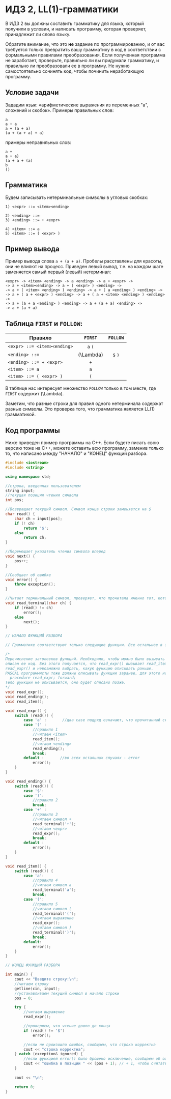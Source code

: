 # ИДЗ 2, LL(1)-грамматики

В ИДЗ 2 вы должны составить грамматику для языка, который получили в
условии, и написать программу, которая проверяет, принадлежит ли слово
языку.

Обратите внимание, что это **не** задание по программированию, и от вас
требуется только превратить вашу грамматику в код в соответствии с 
формальными правилами преобразования. Если полученная программа не
заработает, проверьте, правильно ли вы придумали
грамматику, и правильно ли преобразовали ее в программу. Не нужно
самостоятельно сочинять код, чтобы починить неработающую программу. 

## Условие задачи

Зададим язык: «арифметические выражения из переменных
"a", сложений и скобок». Примеры правильных слов:
  
    a
    a + a
    a + (a + a)
    (a + (a + a) + a)
  
примеры неправильных слов:
    
    a + 
    a + a)
    (a + a + (a)
    b
    ()
    
## Грамматика

Будем записывать нетерминальные символы в угловых
скобках:

    1) <expr> ::= <item><ending>

    2) <ending> ::=
    3) <ending> ::= + <expr>

    4) <item> ::= a
    5) <item> ::= ( <expr> )
    
## Пример вывода

Пример вывода слова `a + (a + a)`. Пробелы расставлены
для красоты, они не влияют на процесс. Приведен левый вывод, т.е. на
каждом шаге заменяется самый первый (левый) нетерминал:

    <expr> -> <item> <ending> -> a <ending> -> a + <expr> ->
    -> a + <item><ending> -> a + ( <expr> ) <ending> ->
    -> a + ( <item> <ending> ) <ending> -> a + ( a <ending> ) <ending> ->
    -> a + ( a + <expr> ) <ending> -> a + ( a + <item> <ending> ) <ending> ->
    -> a + (a + a <ending> ) <ending> -> a + (a + a) <ending> ->
    -> a + (a + a)
    
## Таблица `FIRST` и `FOLLOW`:

|Правило| `FIRST` | `FOLLOW`
|---------|:--------:|:-----:
| `<expr> ::= <item><ending>` | `a` `(` |   |
| `<ending> ::=` | \(\\Lambda\) | `$` `)` |
| `<ending> ::= + <expr>` | `+` |
| `<item> ::= a` | `a` |
| `<item> ::= ( <expr> )` | `(`

В таблице нас интересует множество `FOLLOW` только в том месте, где
`FIRST` содержит \(\\Lambda\).

Заметим, что разные строки для правил одного нетерминала содержат
разные символы. Это проверка того, что грамматика является LL(1)
грамматикой.

## Код программы
Ниже приведен пример программы на C++. Если будете писать
свою версию тоже на C++, можете оставить всю программу, заменив только
то, что написано между "НАЧАЛО" и "КОНЕЦ" функций разбора.

```c++
#include <iostream>
#include <string>

using namespace std;

//строка, введенная пользователем
string input;
//текущая позиция чтения символа
int pos;

//Возвращает текущий символ. Символ конца строки заменяется на $
char read() {
    char ch = input[pos];
    if (! ch)
        return '$';
    else
        return ch;
}

//Перемещает указатель чтения символа вперед
void next() {
    pos++;
}

//Сообщает об ошибке
void error() {
    throw exception();
}

//Читает терминальный символ, проверяет, что прочитала именно тот, который нужно
void read_terminal(char ch) {
    if (read() != ch)
        error();
    else
        next();
}

// НАЧАЛО ФУНКЦИЙ РАЗБОРА

// Грамматике соответствуют только следующие функции. Все остальное в этом файле нужно только, чтобы программу можно было запустить и проверить.

/*
Перечисление заголовков функций. Необходимо, чтобы можно было вызывать функцию до того, как
описан ее код. Без этого получается, что read_expr() вызывает read_item(), read_item() вызывает
read_expr() и невозможно выбрать, какую функцию описывать раньше.
PASCAL программисты тоже должны описывать функции заранее, для этого используется следующий синтаксис:
  procedure read_expr; forward;
Тело функции не описывается, оно будет описано позже.
*/
void read_expr();
void read_ending();
void read_item();

void read_expr() {
    switch (read()) {
        case 'a' :       //два case подряд означают, что прочитанный символ либо a, либо (
        case '(' :
            //правило 1
            //читаем <item>
            read_item();
            //читаем <ending>
            read_ending();
            break;
        default :       //во всех остальных случаях - error
            error();
    }
}

void read_ending() {
    switch (read()) {
        case '$':
        case ')':
            //правило 2
            break;
        case '+' :
            //правило 3
            //читаем символ +
            read_terminal('+');
            //читаем <expr>
            read_expr();
            break;
        default :
            error();
    }
}

void read_item() {
    switch (read()) {
        case 'a':
            //правило 4
            //читаем символ a
            read_terminal('a');
            break;
        case '(':
            //правило 5
            //читаем символ (
            read_terminal('(');
            //читаем выражение
            read_expr();
            //читаем символ )
            read_terminal(')');
            break;
        default:
            error();
    }
}

// КОНЕЦ ФУНКЦИЙ РАЗБОРА

int main() {
    cout << "Введите строку:\n";
    //читаем строку
    getline(cin, input);
    //устанавливаем текущий символ в начало строки
    pos = 0;

    try {
        //читаем выражение
        read_expr();

        //проверяем, что чтение дошло до конца
        if (read() != '$')
            error();

        //если не произошло ошибок, сообщаем, что строка корректна
        cout << "строка корректна";
    } catch (exception& ignored) {
        //если функцией error() было брошено исключение, сообщаем об ошибке и позиции.
        cout << "ошибка в позиции " << (pos + 1); // + 1, чтобы считать позиции с 1, а не с 0
    }
    
    cout << "\n";

    return 0;
}
```
